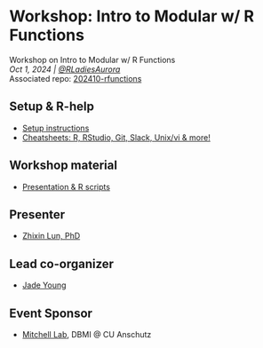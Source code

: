 # Workshop: Intro to Modular w/ R Functions
Workshop on Intro to Modular w/ R Functions <br>
*Oct 1, 2024 | [@RLadiesAurora](https://github.com/rladies-aurora/)* <br>
Associated repo: [202410-rfunctions](https://github.com/rladies-aurora/202410-rfunctions)

## Setup & R-help
- [Setup instructions](https://rstudio-education.github.io/hopr/starting.html)
- [Cheatsheets: R, RStudio, Git, Slack, Unix/vi & more!](https://github.com/rladies-aurora/cheatsheets)

## Workshop material
- [Presentation & R scripts](https://github.com/rladies-aurora/202410-rfunctions) <br>

## Presenter
- [Zhixin Lun, PhD](https://github.com/Z-Lun)

## Lead co-organizer
- [Jade Young](https://github.com/jade-young)

## Event Sponsor
- [Mitchell Lab](https://www.jamphd.com/), DBMI @ CU Anschutz
